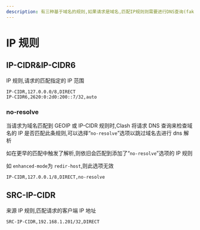 ```yaml
---
description: 有三种基于域名的规则,如果请求是域名,匹配IP规则则需要进行DNS查询(fake-ip)
---
```

# IP 规则

## **IP-CIDR&IP-CIDR6**

IP 规则,请求的匹配指定的 IP 范围

```
IP-CIDR,127.0.0.0/8,DIRECT
IP-CIDR6,2620:0:2d0:200::7/32,auto
```

### **no-resolve**

当请求为域名匹配到 GEOIP 或 IP-CIDR 规则时,Clash 将请求 DNS 查询来检查域名的 IP 是否匹配此条规则,可以选择“`no-resolve`”选项以跳过域名去进行 dns 解析

如在更早的匹配中触发了解析,则依旧会匹配到添加了“`no-resolve`”选项的 IP 规则

如 `enhanced-mode`为 `redir-host`,则此选项无效

```
IP-CIDR,127.0.0.1/8,DIRECT,no-resolve
```

## **SRC-IP-CIDR**

来源 IP 规则,匹配请求的客户端 IP 地址

```
SRC-IP-CIDR,192.168.1.201/32,DIRECT
```
